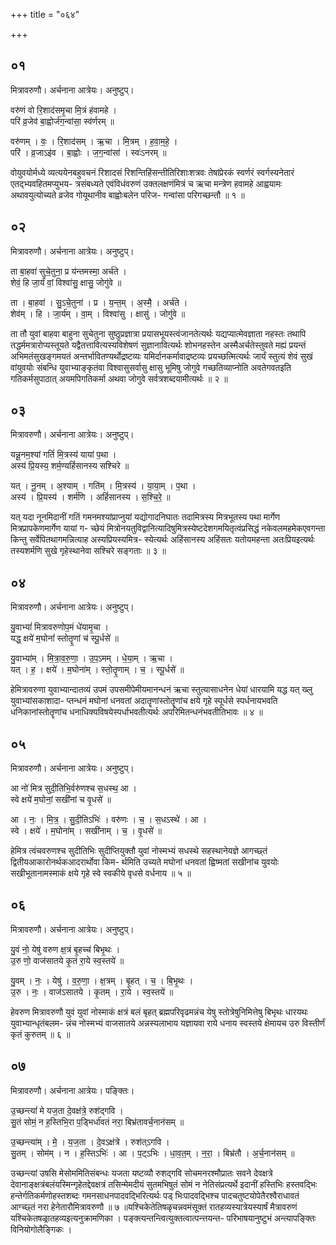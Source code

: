 +++
title = "०६४"

+++


## ०१
मित्रावरुणौ। अर्चनाना आत्रेयः। अनुष्टुप्।

वरु॑णं वो रि॒शाद॑समृ॒चा मि॒त्रं ह॑वामहे ।  
परि॑ व्र॒जेव॑ बा॒ह्वोर्ज॑ग॒न्वांसा॒ स्व॑र्णरम् ॥

वरु॑णम् । वः॒ । रि॒शाद॑सम् । ऋ॒चा । मि॒त्रम् । ह॒वा॒म॒हे॒ ।  
परि॑ । व्र॒जाऽइ॑व । बा॒ह्वोः । ज॒ग॒न्वांसा॑ । स्वः॑ऽनरम् ॥

वोयुवयोर्मध्ये व्यत्ययेनबहुवचनं रिशादसं रिशन्तिहिंसन्तीतिरिशाःशत्रवः तेषांप्रेरकं स्वर्णरं स्वर्गस्यनेतारं एतद्भ्यवहितमप्युभय- त्रसंबध्यते एवंविधंवरुणं उक्तलक्षणंमित्रं च ऋचा मन्त्रेण हवामहे आह्वयामः अथावयुत्योच्यते व्रजेव गोयूथानीव बाह्वोःबलेन परिज- गन्वांसा परिगच्छन्तौ ॥ १ ॥

## ०२
मित्रावरुणौ। अर्चनाना आत्रेयः। अनुष्टुप्।

ता बा॒हवा॑ सुचे॒तुना॒ प्र य॑न्तमस्मा॒ अर्च॑ते ।  
शेवं॒ हि जा॒र्यं॑ वां॒ विश्वा॑सु॒ क्षासु॒ जोगु॑वे ॥

ता । बा॒हवा॑ । सु॒ऽचे॒तुना॑ । प्र । य॒न्त॒म् । अ॒स्मै॒ । अर्च॑ते ।  
शेव॑म् । हि । जा॒र्य॑म् । वा॒म् । विश्वा॑सु । क्षासु॑ । जोगु॑वे ॥

ता तौ युवां बाहवा बाहुना सुचेतुना सुष्ठुप्रज्ञात्रा प्रयासभूयस्त्वंजानतेत्यर्थः यद्यप्यात्मेवज्ञाता नहस्तः तथापि तद्धर्ममत्रारोप्यस्तूयते यद्वैतत्तावित्यस्यविशेषणं सुज्ञानावित्यर्थः शोभनहस्तेन अस्मैअर्चतेस्तुवते मह्यं प्रयन्तं अभिमतंसुखङ्गमयतं अन्तर्भावितण्यर्थोद्रष्टव्यः यमिर्दानकर्मावाद्रष्टव्यः प्रयच्छत्मित्यर्थः जार्यं स्तुत्यं शेवं सुखं वांयुवयोः संबन्धि युवाभ्याङ्कृतंवा विश्वासुसर्वासु क्षासु भूमिषु जोगुवे गच्छतिव्याप्नोति अवतेगवतइति गतिकर्मसुपाठात् अयमपिगतिकर्मा अथवा जोगुवे सर्वत्रशब्दयामीत्यर्थः ॥ २ ॥

## ०३
मित्रावरुणौ। अर्चनाना आत्रेयः। अनुष्टुप्।

यन्नू॒नम॒श्यां गतिं॑ मि॒त्रस्य॑ यायां प॒था ।  
अस्य॑ प्रि॒यस्य॒ शर्म॒ण्यहिं॑सानस्य सश्चिरे ॥

यत् । नू॒नम् । अ॒श्याम् । गति॑म् । मि॒त्रस्य॑ । या॒या॒म् । प॒था ।  
अस्य॑ । प्रि॒यस्य॑ । शर्म॑णि । अहिं॑सानस्य । स॒श्चि॒रे॒ ॥

यत् यदा नूनमिदानीं गतिं गमनमश्यांप्राप्नुयां यद्योगादनिघातः तदामित्रस्य मित्रभूतस्य पथा मार्गेण मित्रप्रापकेणमार्गेण यायां ग- च्छेयं मित्रोनयतुविद्वानित्यादिषुमित्रस्येष्टदेशगमयितृत्वंप्रसिद्धं नकेवलमहमेकएवगन्ता किन्तु सर्वेपितथागमन्नित्याह अस्यप्रियस्यमित्र- स्येत्यर्थः अहिंसानस्य अहिंसतः यतोयमहन्ता अतःप्रियइत्यर्थः तस्यशर्मणि सुखे गृहेस्थानेवा सश्चिरे सङ्गताः ॥ ३ ॥

## ०४
मित्रावरुणौ। अर्चनाना आत्रेयः। अनुष्टुप्।

यु॒वाभ्यां॑ मित्रावरुणोप॒मं धे॑यामृ॒चा ।  
यद्ध॒ क्षये॑ म॒घोनां॑ स्तोतॄ॒णां च॑ स्पू॒र्धसे॑ ॥

यु॒वाभ्या॑म् । मि॒त्रा॒व॒रु॒णा॒ । उ॒प॒ऽमम् । धे॒या॒म् । ऋ॒चा ।  
यत् । ह॒ । क्षये॑ । म॒घोना॑म् । स्तो॒तॄ॒णाम् । च॒ । स्पू॒र्धसे॑ ॥

हेमित्रावरुणा युवाभ्यान्दातव्यं उपमं उपसमीपेमीयमानन्धनं ऋचा स्तुत्यासाधनेन धेयां धारयामि यद्ध यत् ख्लु युवाभ्यांसकाशादा- प्तन्धनं मघोनां धनवतां अदातॄणांस्तोतॄणांच क्षये गृहे स्पूर्धसे स्पर्धनायभवति धनिकानांस्तोतॄणांच धनाधिक्यविषयेस्पर्धाभवतीत्यर्थः अपरिमितन्धनंभवतीतिभावः ॥ ४ ॥

## ०५
मित्रावरुणौ। अर्चनाना आत्रेयः। अनुष्टुप्।

आ नो॑ मित्र सुदी॒तिभि॒र्वरु॑णश्च स॒धस्थ॒ आ ।  
स्वे क्षये॑ म॒घोनां॒ सखी॑नां च वृ॒धसे॑ ॥

आ । नः॒ । मि॒त्र॒ । सु॒दी॒तिऽभिः॑ । वरु॑णः । च॒ । स॒धऽस्थे॑ । आ ।  
स्वे । क्षये॑ । म॒घोना॑म् । सखी॑नाम् । च॒ । वृ॒धसे॑ ॥

हेमित्र त्वंचवरुणश्च सुदीतिभिः सुदीप्तियुक्तौ युवां नोस्मभ्यं सधस्थे सहस्थानेयज्ञे आगच्छ्तं द्वितीयआकारोनर्थकआदरार्थोवा किम- र्थमिति उच्यते मघोनां धनवतां ह्विष्मतां सखीनांच युवयोः सखीभूतानामस्माकं क्षये गृहे स्वे स्वकीये वृधसे वर्धनाय ॥ ५ ॥

## ०६
मित्रावरुणौ। अर्चनाना आत्रेयः। अनुष्टुप्।

यु॒वं नो॒ येषु॑ वरुण क्ष॒त्रं बृ॒हच्च॑ बिभृ॒थः ।  
उ॒रु णो॒ वाज॑सातये कृ॒तं रा॒ये स्व॒स्तये॑ ॥

यु॒वम् । नः॒ । येषु॑ । व॒रु॒णा॒ । क्ष॒त्रम् । बृ॒हत् । च॒ । बि॒भृ॒थः ।  
उ॒रु । नः॒ । वाज॑ऽसातये । कृ॒तम् । रा॒ये । स्व॒स्तये॑ ॥

हेवरुण मित्रावरुणौ युवं युवां नोस्माकं क्षत्रं बलं बृहत् ब्रह्मपरिवृढमन्नंच येषु स्तोत्रेषुनिमित्तेषु बिभृथः धारयथः युवाभ्यान्धृतंबलम- न्नंच नोस्मभ्यं वाजसातये अन्नस्यलाभाय यज्ञायवा राये धनाय स्वस्तये क्षेमायच उरु विस्तीर्णं कृतं कुरुतम् ॥ ६ ॥

## ०७
मित्रावरुणौ। अर्चनाना आत्रेयः। पङ्क्तिः।

उ॒च्छन्त्यां॑ मे यज॒ता दे॒वक्ष॑त्रे॒ रुश॑द्गवि ।  
सु॒तं सोमं॒ न ह॒स्तिभि॒रा प॒ड्भिर्धा॑वतं नरा॒ बिभ्र॑तावर्च॒नान॑सम् ॥

उ॒च्छन्त्या॑म् । मे॒ । य॒ज॒ता । दे॒वऽक्ष॑त्रे । रुश॑त्ऽगवि ।  
सु॒तम् । सोम॑म् । न । ह॒स्तिऽभिः॑ । आ । प॒ट्ऽभिः । धा॒व॒त॒म् । न॒रा॒ । बिभ्र॑तौ । अ॒र्च॒नान॑सम् ॥

उच्छन्त्यां उषसि मेसोममितिसंबन्धः यजता यष्टव्यौ रुशद्गवि सोचमनरश्मौप्रातः सवने देवक्षत्रे देवानाङ्क्षत्रंबलंयस्मिन्गृहेतद्देवक्षत्रं तसिन्मेमदीयं सुतमभिषुतं सोमं न नेतिसंप्रत्यर्थे इदानीं हस्तिभिः हस्तवद्भिः हन्तेर्गतिकर्मणोहस्तशब्दः गमनसाधनपादवद्भिरित्यर्थः पड् भिःपादवद्भिश्च पादचतुष्टयोपेतैरश्वैराधावतं आग्च्छ्तं नरा हेनेतारौमित्रावरुणौ ॥ ७ ॥यश्चिकेतेतिषळृचन्नवमंसूक्तं रातहव्यस्यात्रेयस्यार्षं मैत्रावरुणं यश्चिकेतषळ्रातहव्यइत्यनुक्रामणिका । पङ्क्त्यन्तन्त्वित्युक्तत्वात्पन्त्तयन्त- परिभाषयानुष्टुभं अन्त्यापङ्क्तिः विनियोगोलैङ्गिकः ।